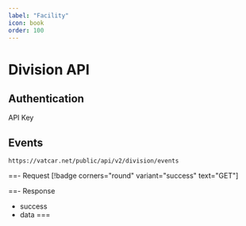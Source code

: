 ```yaml
---
label: "Facility"
icon: book
order: 100
---
```


# Division API

## Authentication

API Key

## Events

```
https://vatcar.net/public/api/v2/division/events
```

==- Request [!badge corners="round" variant="success" text="GET"] 

==- Response
- success
- data
===
